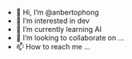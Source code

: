 - 👋 Hi, I’m @anbertophong
- 👀 I’m interested in dev
- 🌱 I’m currently learning AI
- 💞️ I’m looking to collaborate on ...
- 📫 How to reach me ...

<!---
anbertophong/anbertophong is a ✨ special ✨ repository because its `README.md` (this file) appears on your GitHub profile.
You can click the Preview link to take a look at your changes.
--->
